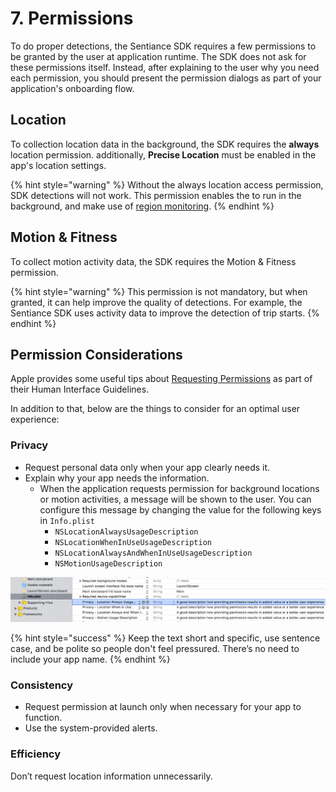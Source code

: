 # 7. Permissions

To do proper detections, the Sentiance SDK requires a few permissions to be granted by the user at application runtime. The SDK does not ask for these permissions itself. Instead, after explaining to the user why you need each permission, you should present the permission dialogs as part of your application's onboarding flow.

## Location

To collection location data in the background, the SDK requires the **always** location permission. additionally, **Precise Location** must be enabled in the app's location settings.

{% hint style="warning" %}
Without the always location access permission, SDK detections will not work. This permission enables the to run in the background, and make use of [region monitoring](https://developer.apple.com/documentation/corelocation/monitoring\_the\_user\_s\_proximity\_to\_geographic\_regions?changes=la\&language=objc).
{% endhint %}

## Motion & Fitness

To collect motion activity data, the SDK requires the Motion & Fitness permission.

{% hint style="warning" %}
This permission is not mandatory, but when granted, it can help improve the quality of detections. For example, the Sentiance SDK uses activity data to improve the detection of trip starts.
{% endhint %}

## Permission Considerations

Apple provides some useful tips about [Requesting Permissions](https://developer.apple.com/design/human-interface-guidelines/ios/app-architecture/requesting-permission/) as part of their Human Interface Guidelines.

In addition to that, below are the things to consider for an optimal user experience:

### Privacy

* Request personal data only when your app clearly needs it.
* Explain why your app needs the information.
  * When the application requests permission for background locations or motion activities, a message will be shown to the user. You can configure this message by changing the value for the following keys in `Info.plist`
    * `NSLocationAlwaysUsageDescription`
    * `NSLocationWhenInUseUsageDescription`
    * `NSLocationAlwaysAndWhenInUseUsageDescription`
    * `NSMotionUsageDescription`

![](../../../.gitbook/assets/ios-plist.png)

{% hint style="success" %}
Keep the text short and specific, use sentence case, and be polite so people don't feel pressured. There’s no need to include your app name.
{% endhint %}

### Consistency

* Request permission at launch only when necessary for your app to function.&#x20;
* Use the system-provided alerts.&#x20;

### Efficiency

Don’t request location information unnecessarily.

